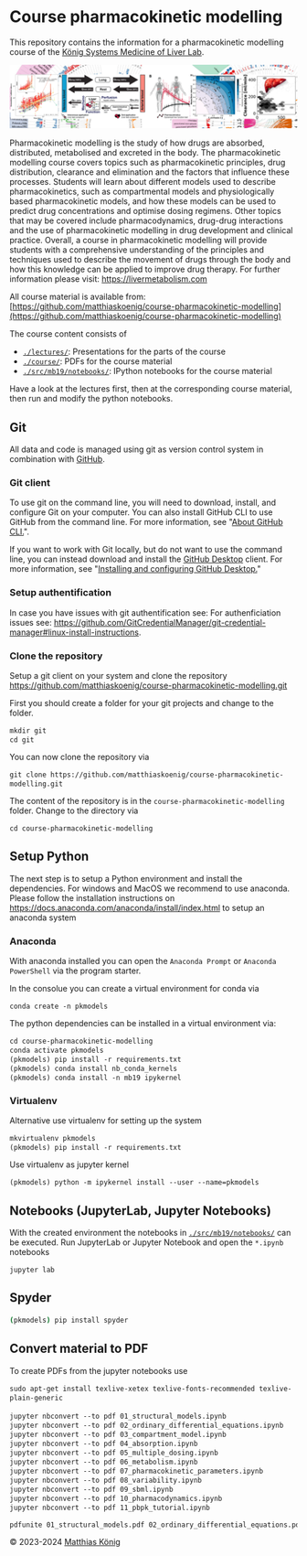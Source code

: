 # Course pharmacokinetic modelling
This repository contains the information for a pharmacokinetic modelling course of the [König Systems Medicine of Liver Lab](https://livermetabolism.com). 

![König lab](./images/banner.png)

Pharmacokinetic modelling is the study of how drugs are absorbed, distributed, metabolised and excreted in the body. The pharmacokinetic modelling course covers topics such as pharmacokinetic principles, drug distribution, clearance and elimination and the factors that influence these processes. Students will learn about different models used to describe pharmacokinetics, such as compartmental models and physiologically based pharmacokinetic models, and how these models can be used to predict drug concentrations and optimise dosing regimens. Other topics that may be covered include pharmacodynamics, drug-drug interactions and the use of pharmacokinetic modelling in drug development and clinical practice. Overall, a course in pharmacokinetic modelling will provide students with a comprehensive understanding of the principles and techniques used to describe the movement of drugs through the body and how this knowledge can be applied to improve drug therapy. For further information please visit: https://livermetabolism.com

All course material is available from: [https://github.com/matthiaskoenig/course-pharmacokinetic-modelling](https://github.com/matthiaskoenig/course-pharmacokinetic-modelling)

The course content consists of
- [`./lectures/`](./lectures/): Presentations for the parts of the course
- [`./course/`](./course/): PDFs for the course material
- [`./src/mb19/notebooks/`](./src/mb19/notebooks/): IPython notebooks for the course material

Have a look at the lectures first, then at the corresponding course material, then run and modify the python notebooks.

## Git
All data and code is managed using git as version control system in combination with [GitHub](https://github.com).

### Git client
To use git on the command line, you will need to download, install, and configure Git on your computer. You can also install GitHub CLI to use GitHub from the command line. For more information, see "[About GitHub CLI.](https://docs.github.com/en/github-cli/github-cli/about-github-cli)".

If you want to work with Git locally, but do not want to use the command line, you can instead download and install the [GitHub Desktop](https://desktop.github.com/) client. For more information, see "[Installing and configuring GitHub Desktop.](https://docs.github.com/en/desktop/installing-and-configuring-github-desktop)"

### Setup authentification
In case you have issues with git authentification see: For authenficiation issues see: https://github.com/GitCredentialManager/git-credential-manager#linux-install-instructions.

### Clone the repository
Setup a git client on your system and clone the repository https://github.com/matthiaskoenig/course-pharmacokinetic-modelling.git

First you should create a folder for your git projects and change to the folder. 
```
mkdir git
cd git
```

You can now clone the repository via
``` 
git clone https://github.com/matthiaskoenig/course-pharmacokinetic-modelling.git
```
The content of the repository is in the `course-pharmacokinetic-modelling` folder. Change to the directory
via
```
cd course-pharmacokinetic-modelling
```

## Setup Python
The next step is to setup a Python environment and install the dependencies. For windows and MacOS we recommend to use anaconda. Please follow the installation instructions on https://docs.anaconda.com/anaconda/install/index.html to setup an anaconda system

### Anaconda
With anaconda installed you can open the `Anaconda Prompt` or `Anaconda PowerShell` via the program starter.

In the consolue you can create a virtual environment for conda via 
```
conda create -n pkmodels
```

The python dependencies can be installed in a virtual environment via:

```
cd course-pharmacokinetic-modelling
conda activate pkmodels
(pkmodels) pip install -r requirements.txt
(pkmodels) conda install nb_conda_kernels
(pkmodels) conda install -n mb19 ipykernel 
```

### Virtualenv
Alternative use virtualenv for setting up the system
```
mkvirtualenv pkmodels
(pkmodels) pip install -r requirements.txt
```
Use virtualenv as jupyter kernel
```
(pkmodels) python -m ipykernel install --user --name=pkmodels
```

## Notebooks (JupyterLab, Jupyter Notebooks)
With the created environment the notebooks in
[`./src/mb19/notebooks/`](./src/mb19/notebooks/)
can be executed. Run JupyterLab or Jupyter Notebook and open the `*.ipynb` notebooks

```
jupyter lab
```

## Spyder
```bash
(pkmodels) pip install spyder
```

## Convert material to PDF
To create PDFs from the jupyter notebooks use
```
sudo apt-get install texlive-xetex texlive-fonts-recommended texlive-plain-generic

jupyter nbconvert --to pdf 01_structural_models.ipynb
jupyter nbconvert --to pdf 02_ordinary_differential_equations.ipynb
jupyter nbconvert --to pdf 03_compartment_model.ipynb
jupyter nbconvert --to pdf 04_absorption.ipynb
jupyter nbconvert --to pdf 05_multiple_dosing.ipynb
jupyter nbconvert --to pdf 06_metabolism.ipynb
jupyter nbconvert --to pdf 07_pharmacokinetic_parameters.ipynb
jupyter nbconvert --to pdf 08_variability.ipynb
jupyter nbconvert --to pdf 09_sbml.ipynb
jupyter nbconvert --to pdf 10_pharmacodynamics.ipynb
jupyter nbconvert --to pdf 11_pbpk_tutorial.ipynb
```

```bash
pdfunite 01_structural_models.pdf 02_ordinary_differential_equations.pdf 03_compartment_model.pdf 04_absorption.pdf 05_multiple_dosing.pdf 06_metabolism.pdf 07_pharmacokinetic_parameters.pdf 08_variability.pdf 09_sbml.pdf 10_pharmacodynamics.pdf 11_pbpk_tutorial.pdf pkcourse.pdf
```

© 2023-2024 [Matthias König](https://livermetabolism.com)
